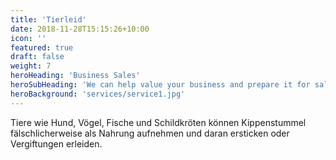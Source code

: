 ```yaml
---
title: 'Tierleid'
date: 2018-11-28T15:15:26+10:00
icon: ''
featured: true
draft: false
weight: 7
heroHeading: 'Business Sales'
heroSubHeading: 'We can help value your business and prepare it for sale.'
heroBackground: 'services/service1.jpg'
---
```


Tiere wie Hund, Vögel, Fische und Schildkröten können Kippenstummel fälschlicherweise als Nahrung aufnehmen und daran ersticken oder Vergiftungen erleiden.